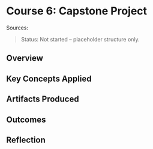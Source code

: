# Course 6: Capstone Project

Sources:

> Status: Not started – placeholder structure only.

## Overview
## Key Concepts Applied
## Artifacts Produced
## Outcomes
## Reflection
